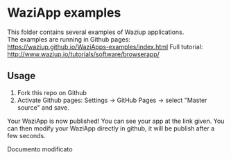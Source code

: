 WaziApp examples
================

This folder contains several examples of Waziup applications.   
The examples are running in Github pages: https://waziup.github.io/WaziApps-examples/index.html
Full tutorial: http://www.waziup.io/tutorials/software/browserapp/   

Usage
-----

1. Fork this repo on Github
2. Activate Github pages: Settings -> GitHub Pages -> select "Master source" and save.

Your WaziApp is now published! You can see your app at the link given.
You can then modify your WaziApp directly in github, it will be publish after a few seconds.

Documento modificato